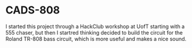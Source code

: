 # CADS-808
I started this project through a HackClub workshop at UofT starting with a 555 chaser, but then I startred thinking decided to build the circuit for the Roland TR-808 bass circuit, which is more useful and makes a nice sound.
